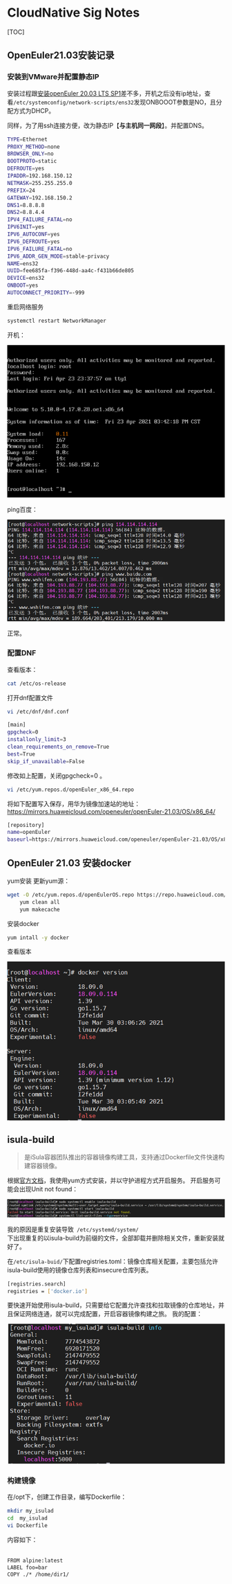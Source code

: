 # CloudNative Sig Notes
[TOC]
## OpenEuler21.03安装记录
### 安装到VMware并配置静态IP
安装过程跟[安装openEuler 20.03 LTS SP1](../openEuler_notes.md)差不多，开机之后没有ip地址，查看<code>/etc/systemconfig/network-scripts/ens32</code>发现ONBOOOT参数是NO，且分配方式为DHCP。

同样，为了用ssh连接方便，改为静态IP【**与主机同一网段**】。并配置DNS。
```sh
TYPE=Ethernet
PROXY_METHOD=none
BROWSER_ONLY=no
BOOTPROTO=static
DEFROUTE=yes
IPADDR=192.168.150.12
NETMASK=255.255.255.0
PREFIX=24
GATEWAY=192.168.150.2
DNS1=8.8.8.8
DNS2=8.8.4.4
IPV4_FAILURE_FATAL=no
IPV6INIT=yes
IPV6_AUTOCONF=yes
IPV6_DEFROUTE=yes
IPV6_FAILURE_FATAL=no
IPV6_ADDR_GEN_MODE=stable-privacy
NAME=ens32
UUID=fee685fa-f396-448d-aa4c-f431b66de805
DEVICE=ens32
ONBOOT=yes
AUTOCONNECT_PRIORITY=-999

```

重启网络服务
```sh
systemctl restart NetworkManager
```
开机：

![](.img/boot.png)

ping百度：

![](.img/ping.png)

正常。

### 配置DNF
查看版本：
```sh
cat /etc/os-release
```

打开dnf配置文件
```sh
vi /etc/dnf/dnf.conf
```

```sh
[main]
gpgcheck=0
installonly_limit=3
clean_requirements_on_remove=True
best=True
skip_if_unavailable=False
```
修改如上配置，关闭gpgcheck=0 。

```sh
vi /etc/yum.repos.d/openEuler_x86_64.repo
```
将如下配置写入保存，用华为镜像加速站的地址：https://mirrors.huaweicloud.com/openeuler/openEuler-21.03/OS/x86_64/

```sh
[repository]
name=openEuler
baseurl=https://mirrors.huaweicloud.com/openeuler/openEuler-21.03/OS/x86_64/
```

## OpenEuler 21.03 安装docker
yum安装
更新yum源：
```sh
wget -O /etc/yum.repos.d/openEulerOS.repo https://repo.huaweicloud.com/repository/conf/openeuler_x86_64.repo
    yum clean all
    yum makecache
```
安装docker
```sh
yum intall -y docker
```
查看版本

![](.img/dockerv.png)



## isula-build
> 是iSula容器团队推出的容器镜像构建工具，支持通过Dockerfile文件快速构建容器镜像。

根据[官方文档](https://gitee.com/openeuler/isula-build)，我使用yum方式安装，并以守护进程方式开启服务。
开启服务可能会出现Unit not found：

![](.img/isula/serviceNF.png)

我的原因是重复安装导致<code> /etc/systemd/system/ </code>下出现重复的以isula-build为前缀的文件，全部卸载并删除相关文件，重新安装就好了。

在<code>/etc/isula-buid/</code>下配置registries.toml：镜像仓库相关配置，主要包括允许isula-build使用的镜像仓库列表和insecure仓库列表。
```sh
[registries.search]
registries = ['docker.io']
```
要快速开始使用isula-build，只需要给它配置允许查找和拉取镜像的仓库地址，并且保证网络连通，就可以完成配置，开启容器镜像构建之旅。
我的配置：

![](.img/isula/info.png)

### 构建镜像
在/opt下，创建工作目录，编写Dockerfile：
```sh
mkdir my_isulad
cd  my_isulad
vi Dockerfile
```
内容如下：
<pre lang="text">
<code>
FROM alpine:latest
LABEL foo=bar
COPY ./* /home/dir1/
</code>
</pre>



